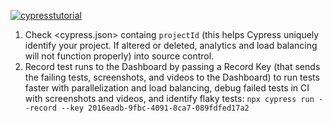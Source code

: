 [![cypresstutorial](https://img.shields.io/endpoint?url=https://dashboard.cypress.io/badge/detailed/ppzmww&style=flat&logo=cypress)](https://dashboard.cypress.io/projects/ppzmww/runs)

1. Check <cypress.json> containg `projectId` (this helps Cypress uniquely identify your project. If altered or deleted, analytics and load balancing will not function properly) into source control.
2. Record test runs to the Dashboard by passing a Record Key (that sends the failing tests, screenshots, and videos to the Dashboard) to run tests faster with parallelization and load balancing, debug failed tests in CI with screenshots and videos, and identify flaky tests:
`npx cypress run --record --key 2016eadb-9fbc-4091-8ca7-089fdfed17a2`